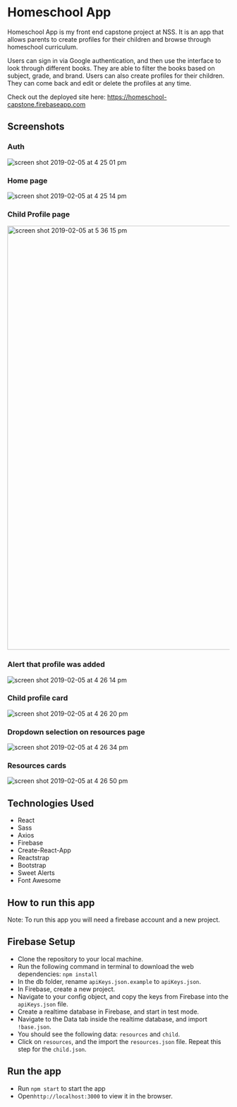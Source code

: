 
# Homeschool App
Homeschool App is my front end capstone project at NSS. It is an app that allows parents to create profiles for their children and browse through homeschool curriculum.

Users can sign in via Google authentication, and then use the interface to look through different books. They are able to filter the books based on subject, grade, and brand. Users can also create profiles for their children. They can come back and edit or delete the profiles at any time.

Check out the deployed site here: https://homeschool-capstone.firebaseapp.com

## Screenshots

### Auth 
![screen shot 2019-02-05 at 4 25 01 pm](https://user-images.githubusercontent.com/16019344/52311304-283ffe00-296c-11e9-8d11-add635934691.png)

### Home page
![screen shot 2019-02-05 at 4 25 14 pm](https://user-images.githubusercontent.com/16019344/52311308-2d04b200-296c-11e9-8c14-ec89e8c58614.png)

### Child Profile page
<img width="959" alt="screen shot 2019-02-05 at 5 36 15 pm" src="https://user-images.githubusercontent.com/16019344/52311448-9389d000-296c-11e9-85d6-c6ae007baab9.png">

### Alert that profile was added
![screen shot 2019-02-05 at 4 26 14 pm](https://user-images.githubusercontent.com/16019344/52311312-3130cf80-296c-11e9-9041-c83059748ac3.png)

### Child profile card
![screen shot 2019-02-05 at 4 26 20 pm](https://user-images.githubusercontent.com/16019344/52311318-34c45680-296c-11e9-9411-ea3b9139606f.png)

### Dropdown selection on resources page
![screen shot 2019-02-05 at 4 26 34 pm](https://user-images.githubusercontent.com/16019344/52311324-37bf4700-296c-11e9-81a2-acd44dd131cc.png)

### Resources cards
![screen shot 2019-02-05 at 4 26 50 pm](https://user-images.githubusercontent.com/16019344/52311330-3c83fb00-296c-11e9-8751-58d8f03cc0a2.png)

## Technologies Used
* React
* Sass
* Axios
* Firebase
* Create-React-App
* Reactstrap
* Bootstrap
* Sweet Alerts
* Font Awesome

## How to run this app
Note: To run this app you will need a firebase account and a new project.

## Firebase Setup
* Clone the repository to your local machine.
* Run the following command in terminal to download the web dependencies: `npm install`
* In the db folder, rename `apiKeys.json.example` to `apiKeys.json`.
* In Firebase, create a new project.
* Navigate to your config object, and copy the keys from Firebase into the `apiKeys.json` file.
* Create a realtime database in Firebase, and start in test mode.
* Navigate to the Data tab inside the realtime database, and import `!base.json`. 
* You should see the following data: `resources` and `child`.
* Click on `resources`, and the import the `resources.json` file. Repeat this step for the `child.json`.

## Run the app
* Run `npm start` to start the app
* Open`http://localhost:3000` to view it in the browser.
